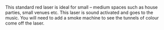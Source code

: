 This standard red laser is ideal for small – medium spaces such as house parties, small venues etc. This laser is sound activated and goes to the music. You will need to add a smoke machine to see the tunnels of colour come off the laser.
